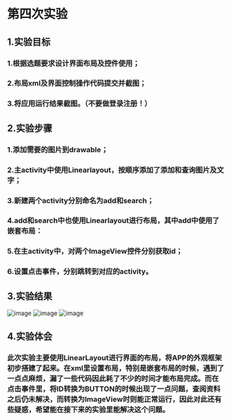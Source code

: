 # 第四次实验

 ## 1.实验目标
 ### 1.根据选题要求设计界面布局及控件使用；
 ### 2.布局xml及界面控制操作代码提交并截图；
 ### 3.将应用运行结果截图。（不要做登录注册！）
 ## 2.实验步骤 
 ### 1.添加需要的图片到drawable；
 ### 2.主activity中使用Linearlayout，按顺序添加了添加和查询图片及文字；
 ### 3.新建两个activity分别命名为add和search；
 ### 4.add和search中也使用Linearlayout进行布局，其中add中使用了嵌套布局：
 ### 5.在主activity中，对两个ImageView控件分别获取id；
 ### 6.设置点击事件，分别跳转到对应的activity。
 ## 3.实验结果
 ![image](https://github.com/zhaokangye/android-labs-2018/blob/master/soft1613071002201/%E5%AE%9E%E9%AA%8C%E5%9B%9B%E6%88%AA%E5%9B%BE/01.png?raw=true) 
 ![image](https://github.com/zhaokangye/android-labs-2018/blob/master/soft1613071002201/%E5%AE%9E%E9%AA%8C%E5%9B%9B%E6%88%AA%E5%9B%BE/02.png?raw=true) 
 ![image](https://github.com/zhaokangye/android-labs-2018/blob/master/soft1613071002201/%E5%AE%9E%E9%AA%8C%E5%9B%9B%E6%88%AA%E5%9B%BE/03.png?raw=true) 
 ## 4.实验体会
 ### 此次实验主要使用LinearLayout进行界面的布局，将APP的外观框架初步搭建了起来。在xml里设置布局，特别是嵌套布局的时候，遇到了一点点麻烦，漏了一些代码因此耗了不少的时间才能布局完成。而在点击事件里，将ID转换为BUTTON的时候出现了一点问题，查阅资料之后仍未解决，而转换为ImageView时则能正常运行，因此对此还有些疑惑，希望能在接下来的实验里能解决这个问题。
  

